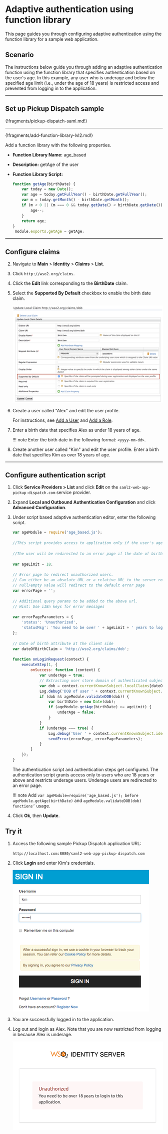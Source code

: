 # Adaptive authentication using function library

This page guides you through configuring adaptive authentication using the function library for a sample web application.

## Scenario

The instructions below guide you through adding an adaptive authentication function using the function library that specifies authentication based on the user's age. In this example, any user who is underage and below the specified age limit (i.e., under the age of 18 years) is restricted access and prevented from logging in to the application.

----
## Set up Pickup Dispatch sample

{!fragments/pickup-dispatch-saml.md!}

----

{!fragments/add-function-library-lvl2.md!}

Add a function library with the following properties.
    
- **Function Library Name:** age_based
- **Description:** getAge of the user 
- **Function Library Script:** 
    
    ```javascript
    function getAge(birthDate) {
        var today = new Date();
        var age = today.getFullYear() - birthDate.getFullYear();
        var m = today.getMonth() - birthDate.getMonth();
        if (m < 0 || (m === 0 && today.getDate() < birthDate.getDate())) {
            age--;
        }
        return age;
    }
     module.exports.getAge = getAge;
    ```

----

## Configure claims 

2. Navigate to **Main** > **Identity** > **Claims** > **List**.

2. Click `http://wso2.org/claims`. 

3. Click the **Edit** link corresponding to the **BirthDate** claim.

4. Select the **Supported By Default** checkbox to enable the birth date claim. 

    ![Enable supported by default for dob claim](../../assets/img/samples/enable-dob-claim.png)

5. Create a user called "Alex" and edit the user profile.

    For instructions, see [Add a User](../../guides/identity-lifecycles/admin-creation-workflow/) and [Add a Role](../../guides/identity-lifecycles/add-user-roles/).

6. Enter a birth date that specifies Alex as under 18 years of age. 

    !!! note
        Enter the birth date in the following format: `<yyyy-mm-dd>`.

7. Create another user called "Kim" and edit the user profile. Enter a birth date that specifies Kim as over 18 years of age. 

-----

## Configure authentication script

1. Click **Service Providers > List** and click **Edit** on the `saml2-web-app-pickup-dispatch.com` service provider.

2. Expand **Local and Outbound Authentication Configuration** and click **Advanced Configuration**.

3. Under script based adaptive authentication editor, enter the following script.

    ```javascript
    var ageModule = require('age_based.js');

    //This script provides access to application only if the user's age is greater than the configured value

    //The user will be redirected to an error page if the date of birth is not present or the user's age is below the configured value
    
    var ageLimit = 18;
    
    // Error page to redirect unauthorized users.
    // Can either be an absolute URL or a relative URL to the server root. The value can be empty or null as well.
    // null/empty value will redirect to the default error page
    var errorPage = '';
    
    // Additional query params to be added to the above url.
    // Hint: Use i18n keys for error messages
    
    var errorPageParameters = {
        'status': 'Unauthorized',
        'statusMsg': 'You need to be over ' + ageLimit + ' years to login to this application.'
    };
    
    // Date of birth attribute at the client side
    var dateOfBirthClaim = 'http://wso2.org/claims/dob';
    
    function onLoginRequest(context) {
        executeStep(1, {
            onSuccess: function (context) {
                var underAge = true;
                // Extracting user store domain of authenticated subject from the first step
                var dob = context.currentKnownSubject.localClaims[dateOfBirthClaim];
                Log.debug('DOB of user ' + context.currentKnownSubject.identifier + ' is : ' + dob);
                if (dob && ageModule.validateDOB(dob)) {
                    var birthDate = new Date(dob);
                    if (ageModule.getAge(birthDate) >= ageLimit) {
                        underAge = false;
                    }
                }
                if (underAge === true) {
                    Log.debug('User ' + context.currentKnownSubject.identifier + ' is under aged. Hence denied to login.');
                    sendError(errorPage, errorPageParameters);
                }
            }
        });
    }
    ```
    The authentication script and authentication steps get configured. 
    The authentication script grants access only to users who are 18 years or above 
    and restricts underage users. Underage users are redirected to an error page. 
    
    !!! note
        Add `var ageModule=require('age_based.js'); before ageModule.getAge(birthDate)` and `ageModule.validateDOB(dob) functions’` usage.


4. Click **Ok**, then **Update**.

## Try it

1. Access the following sample Pickup Dispatch application URL: 

    `http://localhost.com:8080/saml2-web-app-pickup-dispatch.com`

2. Click **Login** and enter Kim's credentials. 

    ![Sign-in as Kim](../../assets/img/samples/pickup-sign-in-kim.png)

3. You are successfully logged in to the application.

4. Log out and login as Alex. Note that you are now restricted from logging in because Alex is underage.  

    ![Error message based on age validation](../../assets/img/samples/age-validation.png)
